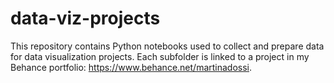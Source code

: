 # data-viz-projects

This repository contains Python notebooks used to collect and prepare data for data visualization projects.
Each subfolder is linked to a project in my Behance portfolio: https://www.behance.net/martinadossi.
